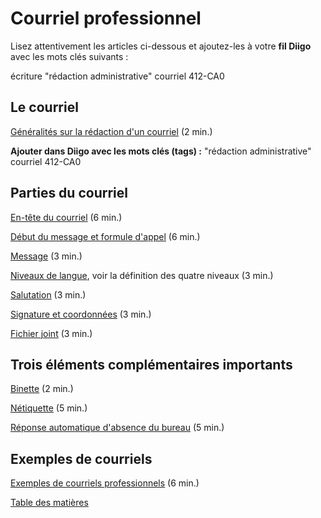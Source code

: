 # Courriel professionnel

Lisez attentivement les articles ci-dessous et ajoutez-les à votre **fil Diigo** avec les mots clés suivants :

écriture "rédaction administrative" courriel 412-CA0

## Le courriel
 
[Généralités sur la rédaction d'un courriel](http://bdl.oqlf.gouv.qc.ca/bdl/gabarit_bdl.asp?Th=2&t1=&id=2347 "Lien vers l'article « Généralités sur la rédaction d'un courriel » sur la Banque de dépannage linguistique de l'Office québécois de la langue française") (2 min.)

**Ajouter dans Diigo avec les mots clés (tags) :** "rédaction administrative" courriel 412-CA0

## Parties du courriel

[En-tête du courriel](http://bdl.oqlf.gouv.qc.ca/bdl/gabarit_bdl.asp?Th=2&t1=&id=4943 "Lien vers l'article « En-tête » sur la Banque de dépannage linguistique de l'Office québécois de la langue française") (6 min.)

[Début du message et formule d'appel](http://bdl.oqlf.gouv.qc.ca/bdl/gabarit_bdl.asp?Th=2&t1=&id=4944 "Lien vers l'article « Début du message et formule d'appel » sur la Banque de dépannage linguistique de l'Office québécois de la langue française") (6 min.)

[Message](http://bdl.oqlf.gouv.qc.ca/bdl/gabarit_bdl.asp?Th=2&t1=&id=4945 "Lien vers l'article « Message » sur la Banque de dépannage linguistique de l'Office québécois de la langue française") (3 min.)

[Niveaux de langue](https://lacroiseefr.wordpress.com/2010/04/07/le-style-decriture-de-lauteur/), voir  la définition des quatre niveaux (3 min.)

[Salutation](http://bdl.oqlf.gouv.qc.ca/bdl/gabarit_bdl.asp?Th=2&t1=&id=4946 "Lien vers l'article « Salutation » sur la Banque de dépannage linguistique de l'Office québécois de la langue française") (3 min.)

[Signature et coordonnées](http://bdl.oqlf.gouv.qc.ca/bdl/gabarit_bdl.asp?Th=2&t1=&id=4947 "Lien vers l'article « Signature et coordonnées » sur la Banque de dépannage linguistique de l'Office québécois de la langue française") (3 min.)

[Fichier joint](http://bdl.oqlf.gouv.qc.ca/bdl/gabarit_bdl.asp?Th=2&t1=&id=4949 "Lien vers l'article « Fichier joint » sur la Banque de dépannage linguistique de l'Office québécois de la langue française") (3 min.)

## Trois éléments complémentaires importants

[Binette](http://bdl.oqlf.gouv.qc.ca/bdl/gabarit_bdl.asp?Th=2&t1=&id=2806 "Lien vers l'article « Binette » sur la Banque de dépannage linguistique de l'Office québécois de la langue française") (2 min.)

[Nétiquette](http://bdl.oqlf.gouv.qc.ca/bdl/gabarit_bdl.asp?Th=2&t1=&id=2794 "Lien vers l'article « Nétiquette » sur la Banque de dépannage linguistique de l'Office québécois de la langue française") (5 min.)

[Réponse automatique d'absence du bureau](http://bdl.oqlf.gouv.qc.ca/bdl/gabarit_bdl.asp?Th=2&t1=&id=4680 "Lien vers l'article « Réponse automatique d'absence du bureau » sur la Banque de dépannage linguistique de l'Office québécois de la langue française") (5 min.)

## Exemples de courriels

[Exemples de courriels professionnels](http://bdl.oqlf.gouv.qc.ca/bdl/gabarit_bdl.asp?Th=2&t1=&id=2795 "Lien vers l'article « Exemples de courriels professionnels » sur la Banque de dépannage linguistique de l'Office québécois de la langue française") (6 min.)





[Table des matières](SUMMARY.md)
